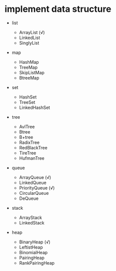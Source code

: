 # implement data structure

- list
  - ArrayList (√)
  - LinkedList
  - SinglyList

- map
  - HashMap
  - TreeMap
  - SkipListMap
  - BtreeMap

- set
  - HashSet
  - TreeSet
  - LinkedHashSet
  
- tree
  - AvlTree
  - Btree
  - B+tree
  - RadixTree
  - RedBlackTree
  - TireTree
  - HufmanTree
  
- queue
  - ArrayQueue (√)
  - LinkedQueue
  - PriorityQueue (√) 
  - CircularQueue
  - DeQueue
  
- stack
  - ArrayStack
  - LinkedStack
  
- heap
  - BinaryHeap (√)
  - LeftistHeap
  - BinomialHeap
  - PairingHeap
  - RankPairingHeap
